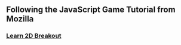 ## Following the JavaScript Game Tutorial from Mozilla
### [Learn 2D Breakout](https://developer.mozilla.org/en-US/docs/Games/Tutorials/2D_Breakout_game_pure_JavaScript)
